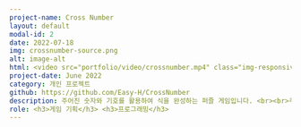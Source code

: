 ```yaml
---
project-name: Cross Number
layout: default
modal-id: 2
date: 2022-07-18
img: crossnumber-source.png
alt: image-alt
html: <video src="portfolio/video/crossnumber.mp4" class="img-responsive img-centered" controls>
project-date: June 2022
category: 개인 프로젝트
github: https://github.com/Easy-H/CrossNumber
description: 주어진 숫자와 기호를 활용하여 식을 완성하는 퍼즐 게임입니다. <br><br>주어진 숫자와 기호를 통해 완성된 식을 유추하고, 숫자와 기호를 드래그 & 드롭을 하여 식을 완성합니다.<br><br>올바른 식을 유추하는 과정에서 암산 능력과 추론 능력을 향상할 수 있으며, 다양한 구조의 식을 완성하는 과정에서 올바른 수학적 사고능력을 기를 수 있습니다.
role: <h3>게임 기획</h3> <h3>프로그래밍</h3>
---
```

